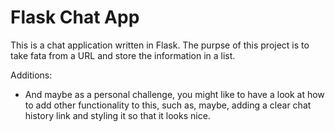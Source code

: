 # Flask Chat App

This is a chat application written in Flask. The purpse of this project is to take fata from a URL and store the information in a list.

Additions:

- And maybe as a personal challenge, you might like to have a look at how to add other functionality to this, such as, maybe, adding a clear chat history link and styling it so that it looks nice.

